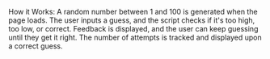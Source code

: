 How it Works:
A random number between 1 and 100 is generated when the page loads.
The user inputs a guess, and the script checks if it's too high, too low, or correct.
Feedback is displayed, and the user can keep guessing until they get it right.
The number of attempts is tracked and displayed upon a correct guess.
